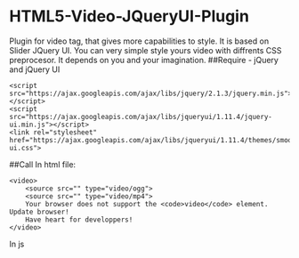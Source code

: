 # HTML5-Video-JQueryUI-Plugin
Plugin for video tag, that gives more capabilities to style. It is based on Slider JQuery UI.
You can very simple style yours video with diffrents CSS preprocesor. It depends on you and your imagination.
##Require - jQuery and jQuery UI
```
<script src="https://ajax.googleapis.com/ajax/libs/jquery/2.1.3/jquery.min.js"></script>
<script src="https://ajax.googleapis.com/ajax/libs/jqueryui/1.11.4/jquery-ui.min.js"></script>
<link rel="stylesheet" href="https://ajax.googleapis.com/ajax/libs/jqueryui/1.11.4/themes/smoothness/jquery-ui.css">
```
##Call
In html file:
```
<video>
	<source src="" type="video/ogg">
	<source src="" type="video/mp4">
	Your browser does not support the <code>video</code> element. Update browser! 
	Have heart for developpers!
</video>
```
In js <script>:
```
$('video').videoPlugin();
```
##Defaults opitons:
```
playPause : ["Play", "Pause"], //text in the play button
stop: ['Stop'], //text in the stop button
fullscreen: ['Full Screen'], //text in the full screen button
frameForMinute: 25, //amount frame for minutes
controls : false, //default controls in video 
width: 700, //width of video
```
You can simple give icons to your buttons using opitons:
```
$('video').videoPlugin({
					playPause : ['<i class="material-icons">play_arrow</i>', '<i class="material-icons">pause</i>'],
		      stop: '<i class="material-icons">stop</i>',
		      fullscreen: '<i class="material-icons">settings_overscan</i>',
	});

```










